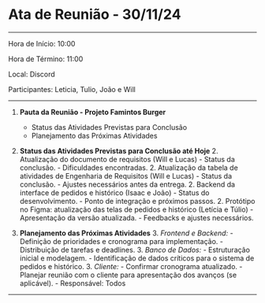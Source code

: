# Ata de Reunião - 30/11/24 
___________________________________________________________________________________

Hora de Início: 10:00

Hora de Término: 11:00

Local: Discord

Participantes: Leticia, Tulio, João e Will

___________________________________________________________________________________

1.  **Pauta da Reunião - Projeto Famintos Burger**  
    * Status das Atividades Previstas para Conclusão
    * Planejamento das Próximas Atividades

2. **Status das Atividades Previstas para Conclusão até Hoje**
    2. Atualização do documento de requisitos (Will e Lucas)
        - Status da conclusão.
        - Dificuldades encontradas.
    2. Atualização da tabela de atividades de Engenharia de Requisitos (Will e Lucas)
        - Status da conclusão.
        - Ajustes necessários antes da entrega.
    2. Backend da interface de pedidos e histórico (Isaac e João)
        - Status do desenvolvimento.
        - Ponto de integração e próximos passos.
    2. Protótipo no Figma: atualização das telas de pedidos e histórico (Letícia e Túlio)
        - Apresentação da versão atualizada.
        - Feedbacks e ajustes necessários.
3. **Planejamento das Próximas Atividades**
    3. *Frontend e Backend:*
        - Definição de prioridades e cronograma para implementação.
        - Distribuição de tarefas e deadlines.
    3. *Banco de Dados:*
        - Estruturação inicial e modelagem.
        - Identificação de dados críticos para o sistema de pedidos e histórico.
    3. *Cliente:*
        - Confirmar cronograma atualizado.
        - Planejar reunião com o cliente para apresentação dos avanços (se aplicável).
        - Responsável: Todos

___________________________________________________________________________________